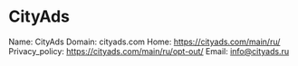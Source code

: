 
# CityAds

Name: CityAds
Domain: cityads.com
Home: https://cityads.com/main/ru/
Privacy_policy: https://cityads.com/main/ru/opt-out/
Email: info@cityads.ru
